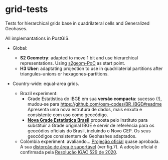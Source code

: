 # grid-tests

Tests for hierarchical grids base in quadrilateral cells and Generalized Geohases.

All implemantations in PostGIS.

* Global:
  - **S2 Geometry**: adapted to move 1 bit and use hierarchical representations. Using [s2geom-PoC](https://github.com/osm-codes/s2geom-PoC) as start point.
  - **H3 Uber**: adaptating projection to use in quadrilaterial partitions after triangules-unions or hexagones-partitions.

* Country-wide: equal-area grids.
  - Brazil experiment: 
      - Grade Estatística do IBGE em sua **versão compacta**: sucesso (!), mudou-se para https://github.com/osm-codes/BR_IBGE#readme<br/>Apresenta uma nova estrutura de dados, mais enxuta e consistente com uso como geocódigo. 
      - [**Nova Grade Estatística Brasil**](https://github.com/osm-codes/BR_new#readme) proposta pelo Instituto para substituir a Grade original IBGE e servir de referência para os geocódios oficiais do Brasil, incluindo o Novo CEP. Os seus geocódigos consistentem de Geohashes adaptados.
  - Colômbia experiment: avaliando...  [Projeção oficial](https://qgisusers.co/es/blog/configurando-la-proyeccion-ctm12-en-qgis/) quase aprobada. A sua [distorção de área é suportável](https://origen.igac.gov.co/) (ver fig.7). A adoção oficial é confirmada pela [Resolução IGAC 529 de 2020](https://igac.gov.co/sites/igac.gov.co/files/normograma/resolucion_529_de_2020.pdf).
